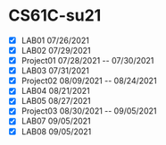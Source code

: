 # CS61C-su21
- [x] LAB01 07/26/2021
- [x] LAB02 07/29/2021
- [x] Project01 07/28/2021 -- 07/30/2021 
- [x] LAB03 07/31/2021
- [x] Project02 08/09/2021 -- 08/24/2021
- [x] LAB04 08/21/2021
- [x] LAB05 08/27/2021
- [x] Project03 08/30/2021 -- 09/05/2021
- [x] LAB07 09/05/2021
- [x] LAB08 09/05/2021

